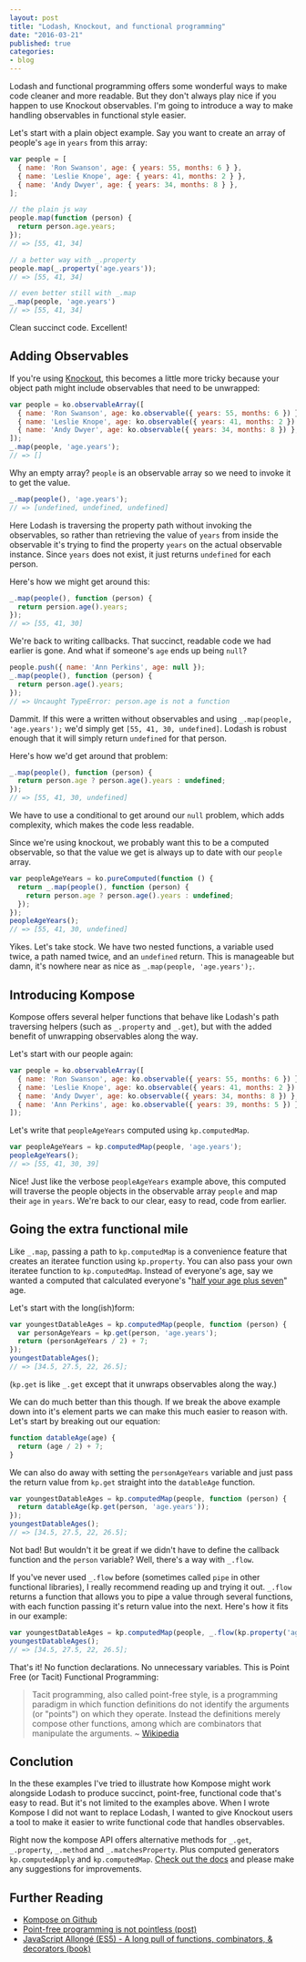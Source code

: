 ```yaml
---
layout: post
title: "Lodash, Knockout, and functional programming"
date: "2016-03-21"
published: true
categories:
- blog
---
```


Lodash and functional programming offers some wonderful ways to make code cleaner and more readable. But they don't always play nice if you happen to use Knockout observables. I'm going to introduce a way to make handling observables in functional style easier.

Let's start with a plain object example. Say you want to create an array of people's `age` in `years` from this array:

~~~js
var people = [
  { name: 'Ron Swanson', age: { years: 55, months: 6 } },
  { name: 'Leslie Knope', age: { years: 41, months: 2 } },
  { name: 'Andy Dwyer', age: { years: 34, months: 8 } },
];

// the plain js way
people.map(function (person) {
  return person.age.years;
});
// => [55, 41, 34]

// a better way with _.property
people.map(_.property('age.years'));
// => [55, 41, 34]

// even better still with _.map
_.map(people, 'age.years')
// => [55, 41, 34]
~~~

Clean succinct code. Excellent!

Adding Observables
---

If you're using [Knockout](knockoutjs.com), this becomes a little more tricky because your object path might include observables that need to be unwrapped:

~~~js
var people = ko.observableArray([
  { name: 'Ron Swanson', age: ko.observable({ years: 55, months: 6 }) },
  { name: 'Leslie Knope', age: ko.observable({ years: 41, months: 2 }) },
  { name: 'Andy Dwyer', age: ko.observable({ years: 34, months: 8 }) },
]);
_.map(people, 'age.years');
// => []
~~~

Why an empty array? `people` is an observable array so we need to invoke it to get the value.

~~~js
_.map(people(), 'age.years');
// => [undefined, undefined, undefined]
~~~

Here Lodash is traversing the property path without invoking the observables, so rather than retrieving the value of `years` from inside the observable it's trying to find the property `years` on the actual observable instance. Since `years` does not exist, it just returns `undefined` for each person.

Here's how we might get around this:

~~~js
_.map(people(), function (person) {
  return persion.age().years;
});
// => [55, 41, 30]
~~~

We're back to writing callbacks. That succinct, readable code we had earlier is gone. And what if someone's `age` ends up being `null`?

~~~js
people.push({ name: 'Ann Perkins', age: null });
_.map(people(), function (person) {
  return person.age().years;
});
// => Uncaught TypeError: person.age is not a function
~~~

Dammit. If this were a written without observables and using `_.map(people, 'age.years');` we'd simply get `[55, 41, 30, undefined]`. Lodash is robust enough that it will simply return `undefined` for that person.

Here's how we'd get around that problem:

~~~js
_.map(people(), function (person) {
  return person.age ? person.age().years : undefined;
});
// => [55, 41, 30, undefined]
~~~

We have to use a conditional to get around our `null` problem, which adds complexity, which makes the code less readable.

Since we're using knockout, we probably want this to be a computed observable, so that the value we get is always up to date with our `people` array.

~~~js
var peopleAgeYears = ko.pureComputed(function () {
  return _.map(people(), function (person) {
    return person.age ? person.age().years : undefined;
  });
});
peopleAgeYears();
// => [55, 41, 30, undefined]
~~~

Yikes. Let's take stock. We have two nested functions, a variable used twice, a path named twice, and an `undefined` return. This is manageable but damn, it's nowhere near as nice as `_.map(people, 'age.years');`.

## Introducing Kompose

Kompose offers several helper functions that behave like Lodash's path traversing helpers (such as `_.property` and `_.get`), but with the added benefit of unwrapping observables along the way.

Let's start with our people again:

~~~js
var people = ko.observableArray([
  { name: 'Ron Swanson', age: ko.observable({ years: 55, months: 6 }) },
  { name: 'Leslie Knope', age: ko.observable({ years: 41, months: 2 }) },
  { name: 'Andy Dwyer', age: ko.observable({ years: 34, months: 8 }) },
  { name: 'Ann Perkins', age: ko.observable({ years: 39, months: 5 }) }
]);
~~~

Let's write that `peopleAgeYears` computed using `kp.computedMap`.

~~~js
var peopleAgeYears = kp.computedMap(people, 'age.years');
peopleAgeYears();
// => [55, 41, 30, 39]
~~~

Nice! Just like the verbose `peopleAgeYears` example above, this computed will traverse the people objects in the observable array `people` and map their `age` in `years`. We're back to our clear, easy to read, code from earlier.

Going the extra functional mile
---

Like `_.map`, passing a path to `kp.computedMap` is a convenience feature that creates an iteratee function using `kp.property`. You can also pass your own iteratee function to `kp.computedMap`. Instead of everyone's age, say we wanted a computed that calculated everyone's "[half your age plus seven](https://www.youtube.com/watch?v=7dsVYswSfow)" age.

Let's start with the long(ish)form:

~~~js
var youngestDatableAges = kp.computedMap(people, function (person) {
  var personAgeYears = kp.get(person, 'age.years');
  return (personAgeYears / 2) + 7;
});
youngestDatableAges();
// => [34.5, 27.5, 22, 26.5];
~~~

(`kp.get` is like `_.get` except that it unwraps observables along the way.)

We can do much better than this though. If we break the above example down into it's element parts we can make this much easier to reason with. Let's start by breaking out our equation:

~~~js
function datableAge(age) {
  return (age / 2) + 7;
}
~~~

We can also do away with setting the `personAgeYears` variable and just pass the return value from `kp.get` straight into the `datableAge` function.

~~~js
var youngestDatableAges = kp.computedMap(people, function (person) {
  return datableAge(kp.get(person, 'age.years'));
});
youngestDatableAges();
// => [34.5, 27.5, 22, 26.5];
~~~

Not bad! But wouldn't it be great if we didn't have to define the callback function and the `person` variable? Well, there's a way with `_.flow`.

If you've never used `_.flow` before (sometimes called `pipe` in other functional libraries), I really recommend reading up and trying it out. `_.flow` returns a function that allows you to pipe a value through several functions, with each function passing it's return value into the next. Here's how it fits in our example:

~~~js
var youngestDatableAges = kp.computedMap(people, _.flow(kp.property('age.years'), datableAge));
youngestDatableAges();
// => [34.5, 27.5, 22, 26.5];
~~~
That's it! No function declarations. No unnecessary variables. This is Point Free (or Tacit) Functional Programming:

> Tacit programming, also called point-free style, is a programming paradigm in which function definitions do not identify the arguments (or "points") on which they operate. Instead the definitions merely compose other functions, among which are combinators that manipulate the arguments. ~ [Wikipedia](https://en.wikipedia.org/wiki/Tacit_programming)

## Conclution


In the these examples I've tried to illustrate how Kompose might work alongside Lodash to produce succinct, point-free, functional code that's easy to read. But it's not limited to the examples above. When I wrote Kompose I did not want to replace Lodash, I wanted to give Knockout users a tool to make it easier to write functional code that handles observables.

Right now the kompose API offers alternative methods for `_.get`, `_.property`, `_.method` and `_.matchesProperty`. Plus computed generators `kp.computedApply` and `kp.computedMap`. [Check out the docs](https://github.com/pietvanzoen/knockout-kompose/tree/master/doc) and please make any suggestions for improvements.

Further Reading
---

- [Kompose on Github](https://github.com/pietvanzoen/knockout-kompose)
- [Point-free programming is not pointless (post)](http://bahmutov.calepin.co/point-free-programming-is-not-pointless.html)
- [JavaScript Allongé (ES5) - A long pull of functions, combinators, & decorators (book)](https://leanpub.com/javascript-allonge)